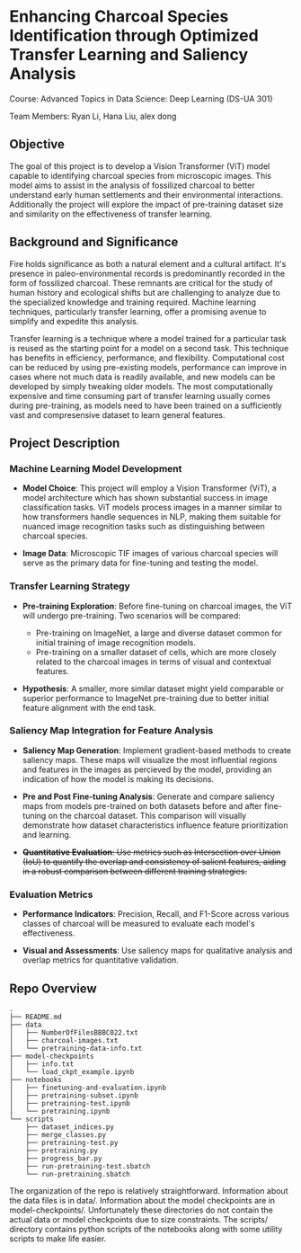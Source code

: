 # Enhancing Charcoal Species Identification through Optimized Transfer Learning and Saliency Analysis

Course: Advanced Topics in Data Science: Deep Learning (DS-UA 301)

Team Members: Ryan Li, Hana Liu, alex dong


## Objective

The goal of this project is to develop a Vision Transformer (ViT) model capable to identifying charcoal species from microscopic images. This model aims to assist in the analysis of fossilized charcoal to better understand early human settlements and their environmental interactions. Additionally the project will explore the impact of pre-training dataset size and similarity on the effectiveness of transfer learning.


## Background and Significance

Fire holds significance as both a natural element and a cultural artifact. It's presence in paleo-environmental records is predominantly recorded in the form of fossilized charcoal. These remnants are critical for the study of human history and ecological shifts but are challenging to analyze due to the specialized knowledge and training required. Machine learning techniques, particularly transfer learning, offer a promising avenue to simplify and expedite this analysis.

Transfer learning is a technique where a model trained for a particular task is reused as the starting point for a model on a second task. This technique has benefits in efficiency, performance, and flexibility. Computational cost can be reduced by using pre-existing models, performance can improve in cases where not much data is readily available, and new models can be developed by simply tweaking older models. The most computationally expensive and time consuming part of transfer learning usually comes during pre-training, as models need to have been trained on a sufficiently vast and compresensive dataset to learn general features. 


## Project Description

### Machine Learning Model Development

- **Model Choice**: This project will employ a Vision Transformer (ViT), a model architecture which has shown substantial success in image classification tasks. ViT models process images in a manner similar to how transformers handle sequences in NLP, making them suitable for nuanced image recognition tasks such as distinguishing between charcoal species.

- **Image Data**: Microscopic TIF images of various charcoal species will serve as the primary data for fine-tuning and testing the model. 

### Transfer Learning Strategy 

- **Pre-training Exploration**: Before fine-tuning on charcoal images, the ViT will undergo pre-training. Two scenarios will be compared:
    - Pre-training on ImageNet, a large and diverse dataset common for initial training of image recognition models.
    - Pre-training on a smaller dataset of cells, which are more closely related to the charcoal images in terms of visual and contextual features.

- **Hypothesis**: A smaller, more similar dataset might yield comparable or superior performance to ImageNet pre-training due to better initial feature alignment with the end task.

### Saliency Map Integration for Feature Analysis

- **Saliency Map Generation**: Implement gradient-based methods to create saliency maps. These maps will visualize the most influential regions and features in the images as percieved by the model, providing an indication of how the model is making its decisions.

- **Pre and Post Fine-tuning Analysis**: Generate and compare saliency maps from models pre-trained on both datasets before and after fine-tuning on the charcoal dataset. This comparison will visually demonstrate how dataset characteristics influence feature prioritization and learning.

- ~~**Quantitative Evaluation**: Use metrics such as Intersection over Union (IoU) to quantify the overlap and consistency of salient features, aiding in a robust comparison between different training strategies.~~

### Evaluation Metrics

- **Performance Indicators**: Precision, Recall, and F1-Score across various classes of charcoal will be measured to evaluate each model's effectiveness.

- **Visual and Assessments**: Use saliency maps for qualitative analysis and overlap metrics for quantitative validation.


## Repo Overview

```
.
├── README.md
├── data
│   ├── NumberOfFilesBBBC022.txt
│   ├── charcoal-images.txt
│   └── pretraining-data-info.txt
├── model-checkpoints
│   ├── info.txt
│   └── load_ckpt_example.ipynb
├── notebooks
│   ├── finetuning-and-evaluation.ipynb
│   ├── pretraining-subset.ipynb
│   ├── pretraining-test.ipynb
│   └── pretraining.ipynb
└── scripts
    ├── dataset_indices.py
    ├── merge_classes.py
    ├── pretraining-test.py
    ├── pretraining.py
    ├── progress_bar.py
    ├── run-pretraining-test.sbatch
    └── run-pretraining.sbatch
```

The organization of the repo is relatively straightforward. Information about the data files is in data/. Information about the model checkpoints are in model-checkpoints/. Unfortunately these directories do not contain the actual data or model checkpoints due to size constraints. The scripts/ directory contains python scripts of the notebooks along with some utility scripts to make life easier. 
